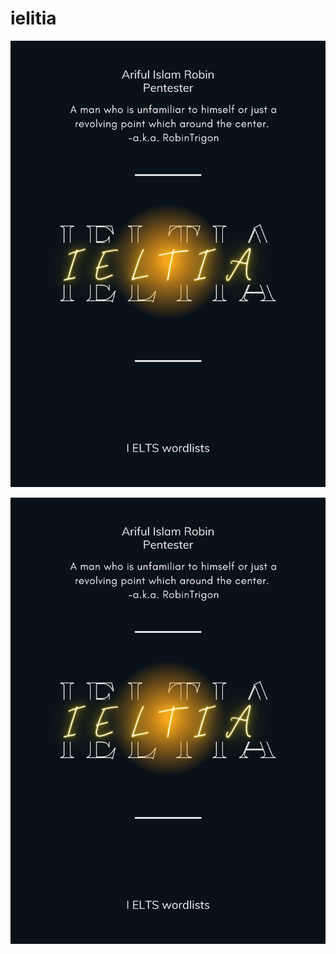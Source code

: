 # ielitia
<p align="center"><img alt="https://raw.githubusercontent.com/RobinTrigon/ielitia/main/ieltiaCover.pdf.png" width="1000px" src="https://raw.githubusercontent.com/RobinTrigon/ielitia/main/ieltiaCover.pdf.png" /></p>


<p align="center"><img alt="https://raw.githubusercontent.com/RobinTrigon/ielitia/main/ieltiaCover.pdf.png" width="1000px" src="https://raw.githubusercontent.com/RobinTrigon/ielitia/main/ieltiaCover.pdf.png" /></p>
